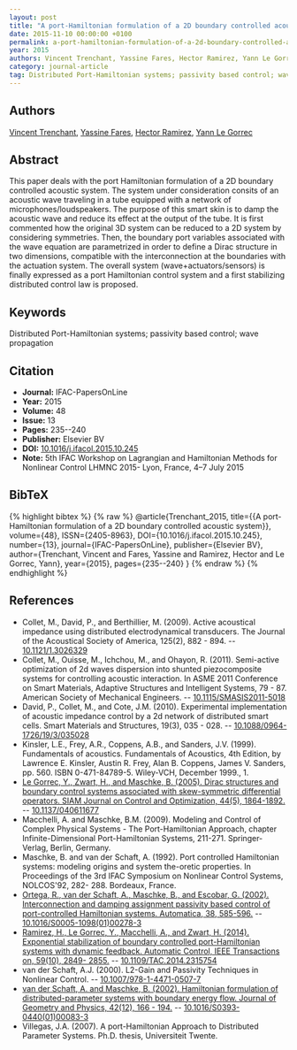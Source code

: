 ```yaml
---
layout: post
title: "A port-Hamiltonian formulation of a 2D boundary controlled acoustic system"
date: 2015-11-10 00:00:00 +0100
permalink: a-port-hamiltonian-formulation-of-a-2d-boundary-controlled-acoustic-system
year: 2015
authors: Vincent Trenchant, Yassine Fares, Hector Ramirez, Yann Le Gorrec
category: journal-article
tag: Distributed Port-Hamiltonian systems; passivity based control; wave propagation
---
```

 
## Authors
[Vincent Trenchant](authors/vincent-trenchant), [Yassine Fares](authors/yassine-fares), [Hector Ramirez](authors/hector-ramirez), [Yann Le Gorrec](authors/yann-le-gorrec)
 
## Abstract
This paper deals with the port Hamiltonian formulation of a 2D boundary controlled acoustic system. The system under consideration consits of an acoustic wave traveling in a tube equipped with a network of microphones/loudspeakers. The purpose of this smart skin is to damp the acoustic wave and reduce its effect at the output of the tube. It is first commented how the original 3D system can be reduced to a 2D system by considering symmetries. Then, the boundary port variables associated with the wave equation are parametrized in order to define a Dirac structure in two dimensions, compatible with the interconnection at the boundaries with the actuation system. The overall system (wave+actuators/sensors) is finally expressed as a port Hamiltonian control system and a first stabilizing distributed control law is proposed.
 
## Keywords
Distributed Port-Hamiltonian systems; passivity based control; wave propagation
 
## Citation
- **Journal:** IFAC-PapersOnLine
- **Year:** 2015
- **Volume:** 48
- **Issue:** 13
- **Pages:** 235--240
- **Publisher:** Elsevier BV
- **DOI:** [10.1016/j.ifacol.2015.10.245](https://doi.org/10.1016/j.ifacol.2015.10.245)
- **Note:** 5th IFAC Workshop on Lagrangian and Hamiltonian Methods for Nonlinear Control LHMNC 2015- Lyon, France, 4–7 July 2015
 
## BibTeX
{% highlight bibtex %}
{% raw %}
@article{Trenchant_2015,
  title={{A port-Hamiltonian formulation of a 2D boundary controlled acoustic system}},
  volume={48},
  ISSN={2405-8963},
  DOI={10.1016/j.ifacol.2015.10.245},
  number={13},
  journal={IFAC-PapersOnLine},
  publisher={Elsevier BV},
  author={Trenchant, Vincent and Fares, Yassine and Ramirez, Hector and Le Gorrec, Yann},
  year={2015},
  pages={235--240}
}
{% endraw %}
{% endhighlight %}
 
## References
- Collet, M., David, P., and Berthillier, M. (2009). Active acoustical impedance using distributed electrodynamical transducers. The Journal of the Acoustical Society of America, 125(2), 882 - 894. -- [10.1121/1.3026329](https://doi.org/10.1121/1.3026329)
- Collet, M., Ouisse, M., Ichchou, M., and Ohayon, R. (2011). Semi-active optimization of 2d waves dispersion into shunted piezocomposite systems for controlling acoustic interaction. In ASME 2011 Conference on Smart Materials, Adaptive Structures and Intelligent Systems, 79 - 87. American Society of Mechanical Engineers. -- [10.1115/SMASIS2011-5018](https://doi.org/10.1115/SMASIS2011-5018)
- David, P., Collet, M., and Cote, J.M. (2010). Experimental implementation of acoustic impedance control by a 2d network of distributed smart cells. Smart Materials and Structures, 19(3), 035 - 028. -- [10.1088/0964-1726/19/3/035028](https://doi.org/10.1088/0964-1726/19/3/035028)
- Kinsler, L.E., Frey, A.R., Coppens, A.B., and Sanders, J.V. (1999). Fundamentals of acoustics. Fundamentals of Acoustics, 4th Edition, by Lawrence E. Kinsler, Austin R. Frey, Alan B. Coppens, James V. Sanders, pp. 560. ISBN 0-471-84789-5. Wiley-VCH, December 1999., 1.
- [Le Gorrec, Y., Zwart, H., and Maschke, B. (2005). Dirac structures and boundary control systems associated with skew-symmetric differential operators. SIAM Journal on Control and Optimization, 44(5), 1864-1892.](dirac-structures-and-boundary-control-systems-associated-with-skew-symmetric-differential-operators) -- [10.1137/040611677](https://doi.org/10.1137/040611677)
- Macchelli, A. and Maschke, B.M. (2009). Modeling and Control of Complex Physical Systems - The Port-Hamiltonian Approach, chapter Infinite-Dimensional Port-Hamiltonian Systems, 211-271. Springer-Verlag, Berlin, Germany.
- Maschke, B. and van der Schaft, A. (1992). Port controlled Hamiltonian systems: modeling origins and system the-oretic properties. In Proceedings of the 3rd IFAC Symposium on Nonlinear Control Systems, NOLCOS'92, 282- 288. Bordeaux, France.
- [Ortega, R., van der Schaft, A., Maschke, B., and Escobar, G. (2002). Interconnection and damping assignment passivity based control of port-controlled Hamiltonian systems. Automatica, 38, 585-596.](interconnection-and-damping-assignment-passivity-based-control-of-port-controlled-hamiltonian-systems) -- [10.1016/S0005-1098(01)00278-3](https://doi.org/10.1016/S0005-1098(01)00278-3)
- [Ramirez, H., Le Gorrec, Y., Macchelli, A., and Zwart, H. (2014). Exponential stabilization of boundary controlled port-Hamiltonian systems with dynamic feedback. Automatic Control, IEEE Transactions on, 59(10), 2849- 2855.](exponential-stabilization-of-boundary-controlled-port-hamiltonian-systems-with-dynamic-feedback) -- [10.1109/TAC.2014.2315754](https://doi.org/10.1109/TAC.2014.2315754)
- van der Schaft, A.J. (2000). L2-Gain and Passivity Techniques in Nonlinear Control. -- [10.1007/978-1-4471-0507-7](https://doi.org/10.1007/978-1-4471-0507-7)
- [van der Schaft, A. and Maschke, B. (2002). Hamiltonian formulation of distributed-parameter systems with boundary energy flow. Journal of Geometry and Physics, 42(12), 166 - 194.](hamiltonian-formulation-of-distributed-parameter-systems-with-boundary-energy-flow) -- [10.1016/S0393-0440(01)00083-3](https://doi.org/10.1016/S0393-0440(01)00083-3)
- Villegas, J.A. (2007). A port-Hamiltonian Approach to Distributed Parameter Systems. Ph.D. thesis, Universiteit Twente.

